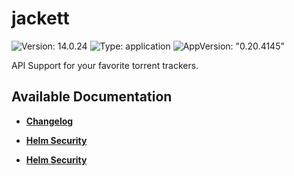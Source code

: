 # jackett

![Version: 14.0.24](https://img.shields.io/badge/Version-14.0.24-informational?style=flat-square) ![Type: application](https://img.shields.io/badge/Type-application-informational?style=flat-square) ![AppVersion: "0.20.4145"](https://img.shields.io/badge/AppVersion-"0.20.4145"-informational?style=flat-square)

API Support for your favorite torrent trackers.

## Available Documentation

- [**Changelog**](CHANGELOG)

- [**Helm Security**](container-security)

- [**Helm Security**](helm-security)

